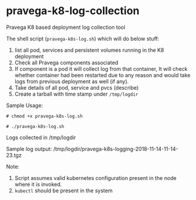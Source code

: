 # pravega-k8-log-collection
Pravega K8 based deployment log collection tool

The shell script (`pravega-k8s-log.sh`) which will do below stuff:
1. list all pod, services and persistent volumes running in the K8 deployment
2. Check all Pravega components associated
3. If component is a pod it will collect log from that container, It will check whether container had been restarted due to any reason and would take logs from previous deployment as well (if any).
4. Take details of all pod, service and pvcs (describe)
5. Create a tarball with time stamp under `/tmp/logdir`

Sample Usage:

`# chmod +x pravega-k8s-log.sh`

`# ./pravega-k8s-log.sh`

Logs collected in /tmp/logdir

Sample log output:
/tmp/logdir/pravega-k8s-logging-2018-11-14-11-14-23.tgz

Note:
1. Script assumes valid kubernetes configuration present in the node where it is invoked.
2. `kubectl` should be present in the system
